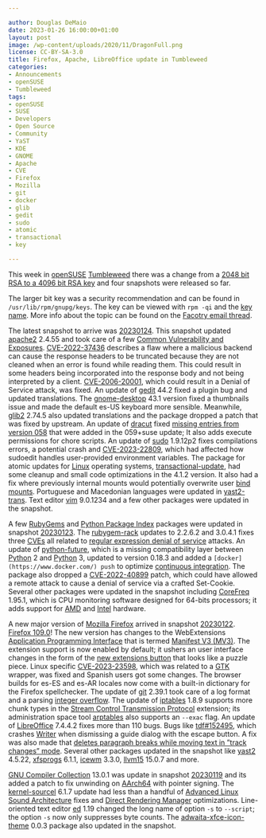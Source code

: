 ```yaml
---

author: Douglas DeMaio
date: 2023-01-26 16:00:00+01:00
layout: post
image: /wp-content/uploads/2020/11/DragonFull.png
license: CC-BY-SA-3.0
title: Firefox, Apache, LibreOffice update in Tumbleweed
categories:
- Announcements
- openSUSE
- Tumbleweed
tags:
- openSUSE
- SUSE
- Developers
- Open Source
- Community
- YaST
- KDE
- GNOME
- Apache
- CVE
- Firefox
- Mozilla
- git
- docker
- glib
- gedit
- sudo
- atomic
- transactional
- key

---
```


This week in [openSUSE](https://get.opensuse.org/) [Tumbleweed](https://get.opensuse.org/tumbleweed/) there was a change from a [2048 bit RSA to a 4096 bit RSA key](https://news.opensuse.org/2023/01/23/new-4096-bit-signing-key/) and four snapshots were released so far.

The larger bit key was a security recommendation and can be found in `/usr/lib/rpm/gnupg/keys`. The key can be viewed with `rpm -qi` and the [key name](https://lists.opensuse.org/archives/list/factory@lists.opensuse.org/thread/FA542JUB5KTAAR37CSY3W43DVWPDTXC4/). More info about the topic can be found on the [Facotry email thread](https://lists.opensuse.org/archives/list/factory@lists.opensuse.org/thread/FA542JUB5KTAAR37CSY3W43DVWPDTXC4/).

The latest snapshot to arrive was [20230124](https://lists.opensuse.org/archives/list/factory@lists.opensuse.org/thread/LK6QJ6ETQGFLZL4ZXHWPX53AS7ZZXNY5/). This snapshot updated [apache2](https://httpd.apache.org/) 2.4.55 and took care of a few [Common Vulnerability and Exposures](https://en.wikipedia.org/wiki/Common_Vulnerabilities_and_Exposures). [CVE-2022-37436](https://cve.report/CVE-2022-37436) describes a flaw where a malicious backend can cause the response headers to be truncated because they are not cleaned when an error is found while reading them. This could result in some headers being incorporated into the response body and not being interpreted by a client. [CVE-2006-20001](https://www.cve.org/CVERecord?id=CVE-2006-20001), which could result in a Denial of Service attack, was fixed. An update of [gedit](https://wiki.gnome.org/Apps/Gedit) 44.2 fixed a plugin bug and updated translations. The [gnome-desktop](https://gitlab.gnome.org/GNOME/gnome-software) 43.1 version fixed a thumbnails issue and made the default es-US keyboard more sensible. Meanwhile, [glib2](https://wiki.gnome.org/Projects/GLib) 2.74.5 also updated translations and the package dropped a patch that was fixed by upstream. An update of [dracut](https://dracut.wiki.kernel.org/index.php/Main_Page) fixed [missing entries from version 058](https://github.com/dracutdevs/dracut/releases/tag/058) that were added in the 059+suse update; It also adds execute permissions for chore scripts. An update of [sudo](https://www.sudo.ws/) 1.9.12p2 fixes compilations errors, a potential crash and [CVE-2023-22809](https://cve.report/CVE-2023-22809), which had affected how sudoedit handles user-provided environment variables. The package for atomic updates for [Linux](https://www.kernel.org/) operating systems, [transactional-update](https://github.com/openSUSE/transactional-update), had some cleanup and small code optimizations in the 4.1.2 version. It also had a fix where previously internal mounts would potentially overwrite user [bind mounts](https://docs.docker.com/storage/bind-mounts/). Portuguese and Macedonian languages were updated in [yast2-trans](https://software.opensuse.org/package/yast2-trans). Text editor [vim](https://www.vim.org/) 9.0.1234 and a few other packages were updated in the snapshot.

A few [RubyGems](https://rubygems.org/) and [Python Package Index](https://pypi.org/) packages were updated in snapshot [20230123](https://lists.opensuse.org/archives/list/factory@lists.opensuse.org/thread/FBPYNNKZ2XHAXA2XULYP3OI24W4BHEKR/). The [rubygem-rack](https://rubygems.org/gems/rack/) updates to 2.2.6.2 and 3.0.4.1 fixes three [CVEs](https://en.wikipedia.org/wiki/Common_Vulnerabilities_and_Exposures) all related to [regular expression denial of service](https://en.wikipedia.org/wiki/ReDoS) attacks. An update of [python-future](https://pypi.org/project/future/), which is a missing compatibility layer between [Python](https://www.python.org/) 2 and [Python](https://www.python.org/) 3, updated to version 0.18.3 and added a `[docker](https://www.docker.com/) push` to optimize [continuous integration](https://en.wikipedia.org/wiki/Continuous_integration). The package also dropped a [CVE-2022-40899](https://www.suse.com/security/cve/CVE-2022-40899.html) patch, which could have allowed a remote attack to cause a denial of service via a crafted Set-Cookie. Several other packages were updated in the snapshot including [CoreFreq](https://github.com/cyring/CoreFreq) 1.95.1, which is CPU monitoring software designed for 64-bits processors; it adds support for [AMD](https://www.amd.com/en) and [Intel](https://www.intel.com/) hardware. 

A new major version of [Mozilla Firefox](https://www.mozilla.org) arrived in snapshot [20230122](https://lists.opensuse.org/archives/list/factory@lists.opensuse.org/thread/W3JUIWUPJ3CMGAEKH3PIEBWZ6Z5CBA2T/). [Firefox 109.0](https://www.mozilla.org/en-US/firefox/109.0/releasenotes/)! The new version has changes to the WebExtensions [Application Programming Interface](https://en.wikipedia.org/wiki/API) that is termed [Manifest V3 (MV3)](https://extensionworkshop.com/documentation/develop/manifest-v3-migration-guide/). The extension support is now enabled by default; it ushers an user interface changes in the form of the [new extensions button](https://support.mozilla.org/en-US/kb/extensions-button?_gl=1%2Amv3fft%2A_ga%2AMzk0ODkwNzgzLjE2NzI2NTIxMDI.%2A_ga_MQ7767QQQW%2AMTY3NDc0MTAwMS4xLjAuMTY3NDc0MTAwMS4wLjAuMA..&redirectslug=unified-extensions&redirectlocale=en-US) that looks like a puzzle piece. Linux specific [CVE-2023-23598](https://www.mozilla.org/en-US/security/advisories/mfsa2023-01/#CVE-2023-23598), which was related to a [GTK](https://www.gtk.org/) wrapper, was fixed and Spanish users got some changes. The browser builds for es-ES and es-AR locales now come with a built-in dictionary for the Firefox spellchecker. The update of [git](https://github.com/git) 2.39.1 took care of a log format and a parsing [integer overflow](https://en.wikipedia.org/wiki/Integer_overflow). The update of [iptables](https://linux.die.net/man/8/iptables) 1.8.9 supports more chunk types in the [Stream Control Transmission Protocol](https://en.wikipedia.org/wiki/Stream_Control_Transmission_Protocol) extension; its administration space tool [arptables](https://linux.die.net/man/8/arptables) also supports an `--exac` flag. An update of [LibreOffice](https://www.libreoffice.org/) 7.4.4.2 fixes more than 110 bugs. Bugs like [tdf#152495](https://bugs.documentfoundation.org/show_bug.cgi?id=152495), which crashes [Writer](https://www.libreoffice.org/discover/writer/) when dismissing a guide dialog with the escape button. A fix was also made that [deletes paragraph breaks while moving text in ”track changes” mode](https://bugs.documentfoundation.org/show_bug.cgi?id=151954). Several other packages updated in the snapshot like [yast2](https://github.com/yast/yast-yast2) 4.5.22, [xfsprogs](https://www.linuxfromscratch.org/blfs/view/svn/postlfs/xfsprogs.html) 6.1.1, [icewm](https://ice-wm.org/) 3.3.0, [llvm15](https://llvm.org/) 15.0.7 and more.

[GNU Compiler Collection](https://gcc.gnu.org/) 13.0.1 was update in snapshot [20230119](https://lists.opensuse.org/archives/list/factory@lists.opensuse.org/thread/7QREJJQ3TV5Y3JSQALTH3NUUEGHEZ32O/) and its added a patch to fix unwinding on [AArch64](https://en.wikipedia.org/wiki/AArch64) with pointer signing. The [kernel-sourcel](https://www.kernel.org/) 6.1.7 update had less than a handful of [Advanced Linux Sound Architecture](https://en.wikipedia.org/wiki/Advanced_Linux_Sound_Architecture) fixes and [Direct Rendering Manager](https://en.wikipedia.org/wiki/Direct_Rendering_Manager) optimizations. Line-oriented text editor [ed](https://www.gnu.org/software/ed/ed.html) 1.19 changed the long name of option `-s` to `--script`; the option `-s` now only suppresses byte counts. The [adwaita-xfce-icon-theme](https://github.com/hrdwrrsk/adwaita-xfce-icon-theme) 0.0.3 package also updated in the snapshot.
 
<meta name="openSUSE, Tumbleweed, Developers, sysadmin, user, Open Source, rolling release, gamers, superuser, distrowatch, hacker, Linux, Kernel, dell, yast, vim, llvm, icewm, libreoffice, gcc, docker, ruby, rubygem, python, gedit, glib" content="HTML,CSS,XML,JavaScript">
